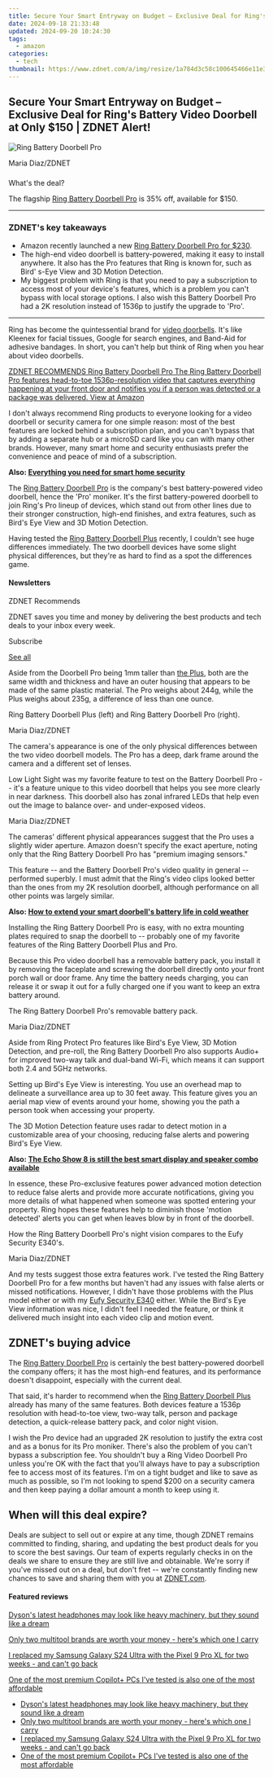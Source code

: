 ```yaml
---
title: Secure Your Smart Entryway on Budget – Exclusive Deal for Ring's Battery Video Doorbell at Only $150 | ZDNET Alert!
date: 2024-09-18 21:33:48
updated: 2024-09-20 10:24:30
tags:
  - amazon
categories:
  - tech
thumbnail: https://www.zdnet.com/a/img/resize/1a784d3c58c100645466e11e3bf6fdf2f229b949/2024/03/04/dc3c8bb1-5f20-4aa1-acce-79f502e95d41/9.jpg?width=278&height=156&fit=crop&auto=webp
---
```


## Secure Your Smart Entryway on Budget – Exclusive Deal for Ring's Battery Video Doorbell at Only $150 | ZDNET Alert!

![Ring Battery Doorbell Pro](https://www.zdnet.com/a/img/resize/ed5a4df59781c24d89fe0a4a11005241861007e8/2024/03/04/364d906b-74e0-4bdc-86da-3d1ecf41ada9/8.jpg?auto=webp&width=1280)

Maria Diaz/ZDNET

### 

What's the deal?

The flagship [Ring Battery Doorbell Pro](https://buy.geni.us/Proxy.ashx?TSID=368250&GR%5FURL=https%3A%2F%2Fwww.amazon.com%2Fdp%2FB0B2BY4ZG7%3Ftag%3Dzd-buy-button-20%26ascsubtag%3D%5F%5FCOM%5FCLICK%5FID%5F%5F%7C000fa8da-7b97-4319-b149-e44b54fb4296%7Cdtp&dtb=1) is 35% off, available for $150.

---

### ZDNET's key takeaways

* Amazon recently launched a new [Ring Battery Doorbell Pro for $230](https://buy.geni.us/Proxy.ashx?TSID=368250&GR%5FURL=https%3A%2F%2Fwww.amazon.com%2Fdp%2FB0B2BY4ZG7%2F%3Ftag%3Dzd-buy-button-20%26ascsubtag%3D%5F%5FCOM%5FCLICK%5FID%5F%5F%7C000fa8da-7b97-4319-b149-e44b54fb4296%7Cdtp&dtb=1).
* The high-end video doorbell is battery-powered, making it easy to install anywhere. It also has the Pro features that Ring is known for, such as Bird' s-Eye View and 3D Motion Detection.
* My biggest problem with Ring is that you need to pay a subscription to access most of your device's features, which is a problem you can't bypass with local storage options. I also wish this Battery Doorbell Pro had a 2K resolution instead of 1536p to justify the upgrade to 'Pro'.

---

Ring has become the quintessential brand for [video doorbells](https://www.zdnet.com/home-and-office/smart-home/best-ring-doorbell/). It's like Kleenex for facial tissues, Google for search engines, and Band-Aid for adhesive bandages. In short, you can't help but think of Ring when you hear about video doorbells. 

[ZDNET RECOMMENDS Ring Battery Doorbell Pro The Ring Battery Doorbell Pro features head-to-toe 1536p-resolution video that captures everything happening at your front door and notifies you if a person was detected or a package was delivered. View at Amazon](https://buy.geni.us/Proxy.ashx?TSID=368250&GR%5FURL=https%3A%2F%2Fwww.amazon.com%2Fdp%2FB0B2BY4ZG7%2F%3Ftag%3Dzd-buy-button-20%26ascsubtag%3D%5F%5FCOM%5FCLICK%5FID%5F%5F%7C000fa8da-7b97-4319-b149-e44b54fb4296%7Cdtp&dtb=1)

I don't always recommend Ring products to everyone looking for a video doorbell or security camera for one simple reason: most of the best features are locked behind a subscription plan, and you can't bypass that by adding a separate hub or a microSD card like you can with many other brands. However, many smart home and security enthusiasts prefer the convenience and peace of mind of a subscription.

**Also: [Everything you need for smart home security](https://www.zdnet.com/home-and-office/smart-home/everything-you-need-for-smart-home-security/)**

The [Ring Battery Doorbell Pro](https://buy.geni.us/Proxy.ashx?TSID=368250&GR%5FURL=https%3A%2F%2Fwww.amazon.com%2FRing-Battery-Doorbell-Pro-Video-Camera%2Fdp%2FB0B2BY4ZG7%3Ftag%3Dzd-buy-button-20%26ascsubtag%3D%5F%5FCOM%5FCLICK%5FID%5F%5F%7C000fa8da-7b97-4319-b149-e44b54fb4296%7Cdtp&dtb=1) is the company's best battery-powered video doorbell, hence the 'Pro' moniker. It's the first battery-powered doorbell to join Ring's Pro lineup of devices, which stand out from other lines due to their stronger construction, high-end finishes, and extra features, such as Bird's Eye View and 3D Motion Detection.

Having tested the [Ring Battery Doorbell Plus](https://buy.geni.us/Proxy.ashx?TSID=368250&GR%5FURL=https%3A%2F%2Fwww.amazon.com%2FAll-new-Ring-Battery-Doorbell-detection%2Fdp%2FB09WZBPX7K%3Ftag%3Dzd-buy-button-20%26ascsubtag%3D%5F%5FCOM%5FCLICK%5FID%5F%5F%7C000fa8da-7b97-4319-b149-e44b54fb4296%7Cdtp&dtb=1) recently, I couldn't see huge differences immediately. The two doorbell devices have some slight physical differences, but they're as hard to find as a spot the differences game. 

#### Newsletters

ZDNET Recommends

ZDNET saves you time and money by delivering the best products and tech deals to your inbox every week.

 Subscribe

[See all](https://www.zdnet.com/newsletters/)

Aside from the Doorbell Pro being 1mm taller than [the Plus](https://www.zdnet.com/home-and-office/smart-home/the-ring-battery-doorbell-plus-is-the-best-battery-video-doorbell-for-ring-fans/), both are the same width and thickness and have an outer housing that appears to be made of the same plastic material. The Pro weighs about 244g, while the Plus weighs about 235g, a difference of less than one ounce. 

Ring Battery Doorbell Plus (left) and Ring Battery Doorbell Pro (right).

Maria Diaz/ZDNET

The camera's appearance is one of the only physical differences between the two video doorbell models. The Pro has a deep, dark frame around the camera and a different set of lenses. 

Low Light Sight was my favorite feature to test on the Battery Doorbell Pro -- it's a feature unique to this video doorbell that helps you see more clearly in near darkness. This doorbell also has zonal infrared LEDs that help even out the image to balance over- and under-exposed videos. 

Maria Diaz/ZDNET

The cameras' different physical appearances suggest that the Pro uses a slightly wider aperture. Amazon doesn't specify the exact aperture, noting only that the Ring Battery Doorbell Pro has "premium imaging sensors."

This feature -- and the Battery Doorbell Pro's video quality in general -- performed superbly. I must admit that the Ring's video clips looked better than the ones from my 2K resolution doorbell, although performance on all other points was largely similar. 

**Also: [How to extend your smart doorbell's battery life in cold weather](https://www.zdnet.com/home-and-office/smart-home/how-to-extend-your-smart-doorbells-battery-life-in-cold-weather/)**

Installing the Ring Battery Doorbell Pro is easy, with no extra mounting plates required to snap the doorbell to -- probably one of my favorite features of the Ring Battery Doorbell Plus and Pro. 

Because this Pro video doorbell has a removable battery pack, you install it by removing the faceplate and screwing the doorbell directly onto your front porch wall or door frame. Any time the battery needs charging, you can release it or swap it out for a fully charged one if you want to keep an extra battery around. 

The Ring Battery Doorbell Pro's removable battery pack.

Maria Diaz/ZDNET

Aside from Ring Protect Pro features like Bird's Eye View, 3D Motion Detection, and pre-roll, the Ring Battery Doorbell Pro also supports Audio+ for improved two-way talk and dual-band Wi-Fi, which means it can support both 2.4 and 5GHz networks. 

Setting up Bird's Eye View is interesting. You use an overhead map to delineate a surveillance area up to 30 feet away. This feature gives you an aerial map view of events around your home, showing you the path a person took when accessing your property. 

The 3D Motion Detection feature uses radar to detect motion in a customizable area of your choosing, reducing false alerts and powering Bird's Eye View. 

**Also: [The Echo Show 8 is still the best smart display and speaker combo available](https://www.zdnet.com/home-and-office/smart-home/the-echo-show-8-is-still-the-best-smart-display-and-speaker-combo-available/)**

In essence, these Pro-exclusive features power advanced motion detection to reduce false alerts and provide more accurate notifications, giving you more details of what happened when someone was spotted entering your property. Ring hopes these features help to diminish those 'motion detected' alerts you can get when leaves blow by in front of the doorbell.

How the Ring Battery Doorbell Pro's night vision compares to the Eufy Security E340's.

Maria Diaz/ZDNET

And my tests suggest those extra features work. I've tested the Ring Battery Doorbell Pro for a few months but haven't had any issues with false alerts or missed notifications. However, I didn't have those problems with the Plus model either or with my [Eufy Security E340](https://buy.geni.us/Proxy.ashx?TSID=368250&GR%5FURL=https%3A%2F%2Fwww.amazon.com%2Feufy-Security-Doorbell-Delivery-Compatible%2Fdp%2FB0CD7NT4Y9%3Ftag%3Dzd-buy-button-20%26ascsubtag%3D%5F%5FCOM%5FCLICK%5FID%5F%5F%7C000fa8da-7b97-4319-b149-e44b54fb4296%7Cdtp&dtb=1) either. While the Bird's Eye View information was nice, I didn't feel I needed the feature, or think it delivered much insight into each video clip and motion event. 

## ZDNET's buying advice

The [Ring Battery Doorbell Pro](https://buy.geni.us/Proxy.ashx?TSID=368250&GR%5FURL=https%3A%2F%2Fwww.amazon.com%2Fdp%2FB0B2BY4ZG7%2F%3Ftag%3Dzd-buy-button-20%26ascsubtag%3D%5F%5FCOM%5FCLICK%5FID%5F%5F%7C000fa8da-7b97-4319-b149-e44b54fb4296%7Cdtp&dtb=1) is certainly the best battery-powered doorbell the company offers; it has the most high-end features, and its performance doesn't disappoint, especially with the current deal.

That said, it's harder to recommend when the [Ring Battery Doorbell Plus](https://buy.geni.us/Proxy.ashx?TSID=368250&GR%5FURL=https%3A%2F%2Fwww.amazon.com%2FAll-new-Ring-Battery-Doorbell-detection%2Fdp%2FB09WZBPX7K%3Ftag%3Dzd-buy-button-20%26ascsubtag%3D%5F%5FCOM%5FCLICK%5FID%5F%5F%7C000fa8da-7b97-4319-b149-e44b54fb4296%7Cdtp&dtb=1) already has many of the same features. Both devices feature a 1536p resolution with head-to-toe view, two-way talk, person and package detection, a quick-release battery pack, and color night vision. 

I wish the Pro device had an upgraded 2K resolution to justify the extra cost and as a bonus for its Pro moniker. There's also the problem of you can't bypass a subscription fee. You shouldn't buy a Ring Video Doorbell Pro unless you're OK with the fact that you'll always have to pay a subscription fee to access most of its features. I'm on a tight budget and like to save as much as possible, so I'm not looking to spend $200 on a security camera and then keep paying a dollar amount a month to keep using it.

## When will this deal expire?

Deals are subject to sell out or expire at any time, though ZDNET remains committed to finding, sharing, and updating the best product deals for you to score the best savings. Our team of experts regularly checks in on the deals we share to ensure they are still live and obtainable. We're sorry if you've missed out on a deal, but don't fret -- we're constantly finding new chances to save and sharing them with you at [ZDNET.com](https://www.zdnet.com/). 

#### Featured reviews

[Dyson's latest headphones may look like heavy machinery, but they sound like a dream](https://www.zdnet.com/article/i-tested-dysons-500-flagship-headphones-and-theyre-more-competitive-than-expected/ "Dyson's latest headphones may look like heavy machinery, but they sound like a dream")

[Only two multitool brands are worth your money - here's which one I carry](https://www.zdnet.com/article/only-two-multitool-brands-are-worth-your-money-heres-the-one-i-carry/ "Only two multitool brands are worth your money - here's which one I carry")

[I replaced my Samsung Galaxy S24 Ultra with the Pixel 9 Pro XL for two weeks - and can't go back](https://www.zdnet.com/article/i-replaced-my-samsung-galaxy-s24-ultra-with-the-pixel-9-pro-xl-for-two-weeks-and-cant-go-back/ "I replaced my Samsung Galaxy S24 Ultra with the Pixel 9 Pro XL for two weeks - and can't go back")

[One of the most premium Copilot+ PCs I've tested is also one of the most affordable](https://www.zdnet.com/article/one-of-the-most-premium-copilot-pcs-ive-tested-is-also-one-of-the-most-affordable/ "One of the most premium Copilot+ PCs I've tested is also one of the most affordable")

* [Dyson's latest headphones may look like heavy machinery, but they sound like a dream](https://www.zdnet.com/article/i-tested-dysons-500-flagship-headphones-and-theyre-more-competitive-than-expected/ "Dyson's latest headphones may look like heavy machinery, but they sound like a dream")
* [Only two multitool brands are worth your money - here's which one I carry](https://www.zdnet.com/article/only-two-multitool-brands-are-worth-your-money-heres-the-one-i-carry/ "Only two multitool brands are worth your money - here's which one I carry")
* [I replaced my Samsung Galaxy S24 Ultra with the Pixel 9 Pro XL for two weeks - and can't go back](https://www.zdnet.com/article/i-replaced-my-samsung-galaxy-s24-ultra-with-the-pixel-9-pro-xl-for-two-weeks-and-cant-go-back/ "I replaced my Samsung Galaxy S24 Ultra with the Pixel 9 Pro XL for two weeks - and can't go back")
* [One of the most premium Copilot+ PCs I've tested is also one of the most affordable](https://www.zdnet.com/article/one-of-the-most-premium-copilot-pcs-ive-tested-is-also-one-of-the-most-affordable/ "One of the most premium Copilot+ PCs I've tested is also one of the most affordable")

<ins class="adsbygoogle"
     style="display:block"
     data-ad-format="autorelaxed"
     data-ad-client="ca-pub-7571918770474297"
     data-ad-slot="1223367746"></ins>



<ins class="adsbygoogle"
     style="display:block"
     data-ad-client="ca-pub-7571918770474297"
     data-ad-slot="8358498916"
     data-ad-format="auto"
     data-full-width-responsive="true"></ins>
